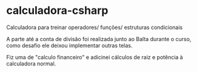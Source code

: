 # calculadora-csharp
Calculadora para treinar operadores/ funções/ estruturas condicionais

A parte até a conta de divisão foi realizada junto ao Balta durante o curso, como desafio ele deixou implementar outras telas.

Fiz uma de "calculo financeiro" e adicinei cálculos de raiz e potência à calculadora normal.
